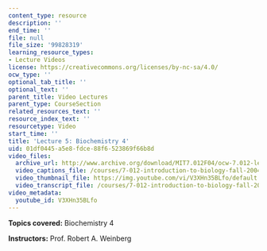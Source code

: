 ```yaml
---
content_type: resource
description: ''
end_time: ''
file: null
file_size: '99828319'
learning_resource_types:
- Lecture Videos
license: https://creativecommons.org/licenses/by-nc-sa/4.0/
ocw_type: ''
optional_tab_title: ''
optional_text: ''
parent_title: Video Lectures
parent_type: CourseSection
related_resources_text: ''
resource_index_text: ''
resourcetype: Video
start_time: ''
title: 'Lecture 5: Biochemistry 4'
uid: 01df0445-a5e8-fdce-88f6-523869f66b8d
video_files:
  archive_url: http://www.archive.org/download/MIT7.012F04/ocw-7.012-lec5-17sep2004-220k.mp4
  video_captions_file: /courses/7-012-introduction-to-biology-fall-2004/2be4d15fc8f15cb7a9f32af40b6f6bd7_V3XHn35BLfo.vtt
  video_thumbnail_file: https://img.youtube.com/vi/V3XHn35BLfo/default.jpg
  video_transcript_file: /courses/7-012-introduction-to-biology-fall-2004/5bd5a7f2b56af556085346a5536ea42b_V3XHn35BLfo.pdf
video_metadata:
  youtube_id: V3XHn35BLfo
---
```


**Topics covered:** Biochemistry 4

**Instructors:** Prof. Robert A. Weinberg


